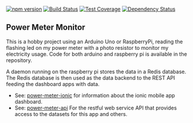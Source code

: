 [![npm version](https://badge.fury.io/js/power-meter-monitor.svg)](http://badge.fury.io/js/power-meter-monitor)
[![Build Status](https://travis-ci.org/tfmalt/power-meter-updater.svg?branch=master)](https://travis-ci.org/tfmalt/power-meter-updater)
[![Test Coverage](https://codeclimate.com/github/tfmalt/power-meter-updater/badges/coverage.svg)](https://codeclimate.com/github/tfmalt/power-meter-updater/coverage)
[![Dependency Status](https://david-dm.org/tfmalt/power-meter-monitor.svg)](https://david-dm.org/tfmalt/power-meter-monitor)

## Power Meter Monitor

This is a hobby project using an Arduino Uno or RaspberryPi, reading
the flashing led on my power meter with a photo resistor to monitor my
electricity usage. Code for both arduino and raspberry pi is
available in the repository.

A daemon running on the raspberry pi stores the data in a Redis database.
The Redis database is then used as the data backend to the REST API
feeding the dashboard apps with data.

* See: [power-meter-ionic](https://github.com/tfmalt/power-meter-ionic) for information about the ionic mobile app dashboard.
* See: [power-meter-api](https://github.com/tfmalt/power-meter-api) For the
restful web service API that provides access to the datasets for this app and
others.
